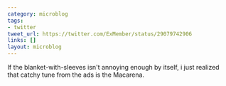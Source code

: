 ```yaml
---
category: microblog
tags:
- twitter
tweet_url: https://twitter.com/ExMember/status/29079742906
links: []
layout: microblog
---
```

If the blanket-with-sleeves isn't annoying enough by itself, i just realized that catchy tune from the ads is the Macarena.
